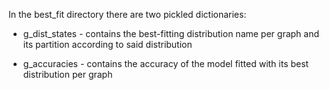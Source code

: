 In the best_fit directory there are two pickled dictionaries:

* g_dist_states - contains the best-fitting distribution name per graph and its partition according to said distribution

* g_accuracies - contains the accuracy of the model fitted with its best distribution per graph

